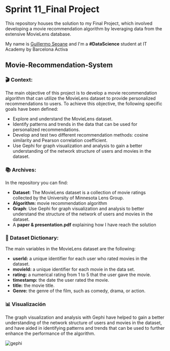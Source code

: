 # Sprint 11_Final Project
This repository houses the solution to my Final Project, which involved developing a movie recommendation algorithm by leveraging data from the extensive MovieLens database.

My name is [Guillermo Seoane](https://www.linkedin.com/in/guilleseoane/) and I'm a **#DataScience** student at IT Academy by Barcelona Activa

## Movie-Recommendation-System

### 🎬 Context:

The main objective of this project is to develop a movie recommendation algorithm that can utilize the MovieLens dataset to provide personalized recommendations to users. To achieve this objective, the following specific goals have been defined:
* Explore and understand the MovieLens dataset.
* Identify patterns and trends in the data that can be used for personalized recommendations.
* Develop and test two different recommendation methods: cosine similarity and Pearson correlation coefficient.
* Use Gephi for graph visualization and analysis to gain a better understanding of the network structure of users and movies in the dataset.

### 📚 Archives:
In the repository you can find:
* **Dataset**: The MovieLens dataset is a collection of movie ratings collected by the University of Minnesota Lens Group.
* **Algorithm:** movie recommendation algorithm
* **Graph**: Use Gephi for graph visualization and analysis to better understand the structure of the network of users and movies in the dataset.
* A **paper & presentation.pdf** explaining how I have reach the solution

### 🦾 Dataset Dictionary:
The main variables in the MovieLens dataset are the following:

* **userId:** a unique identifier for each user who rated movies in the dataset.
* **movieId:** a unique identifier for each movie in the data set.
* **rating:** a numerical rating from 1 to 5 that the user gave the movie.
* **timestamp:** the date the user rated the movie.
* **title:** the movie title.
* **Genre:** the genre of the film, such as comedy, drama, or action.

### 📊 Visualización
The graph visualization and analysis with Gephi have helped to gain a better understanding of the network structure of users and movies in the dataset, and have aided in identifying patterns and trends that can be used to further enhance the performance of the algorithm.

![gephi](https://user-images.githubusercontent.com/29567860/226389137-51c2bc97-a404-44d9-8073-0ba9e854a870.png)

